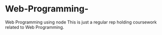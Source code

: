 # Web-Programming-
Web Programming using node 
This is just a regular rep holding coursework related to Web Programming.
